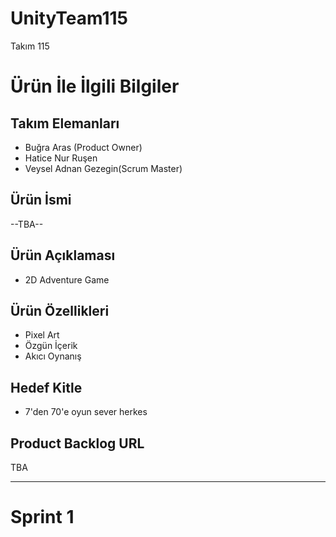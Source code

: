 # UnityTeam115

Takım 115

# Ürün İle İlgili Bilgiler

## Takım Elemanları

- Buğra Aras (Product Owner)
- Hatice Nur Ruşen
- Veysel Adnan Gezegin(Scrum Master)

## Ürün İsmi

--TBA--

## Ürün Açıklaması

- 2D Adventure Game

## Ürün Özellikleri

- Pixel Art
- Özgün İçerik
- Akıcı Oynanış

## Hedef Kitle

- 7'den 70'e oyun sever herkes

## Product Backlog URL

TBA

---

# Sprint 1
